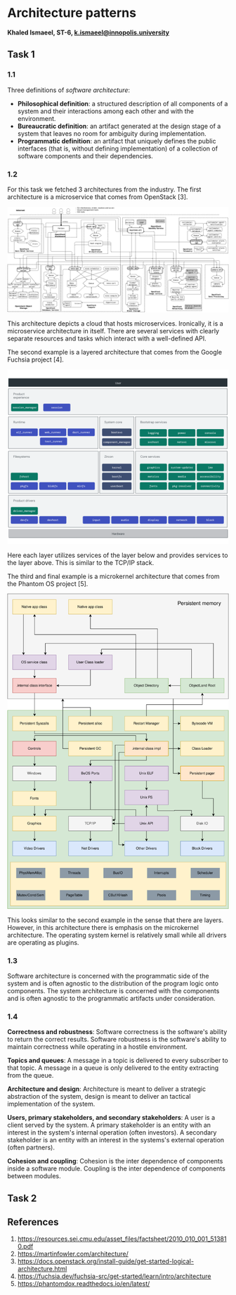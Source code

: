# Architecture patterns

**Khaled Ismaeel, ST-6, k.ismaeel@innopolis.university**

## Task 1

### 1.1

Three definitions of _software architecture_:

- **Philosophical definition**: a structured description of all components of a system and their interactions among each other and with the environment.
- **Bureaucratic definition**: an artifact generated at the design stage of a system that leaves no room for ambiguity during implementation.
- **Programmatic definition**: an artifact that uniquely defines the public interfaces (that is, without defining implementation) of a collection of software components and their dependencies.

### 1.2

For this task we fetched 3 architectures from the industry. The first architecture is a microservice that comes from OpenStack [3].

![](diagrams/openstack-arch-kilo-logical-v1.png)

This architecture depicts a cloud that hosts microservices. Ironically, it is a microservice architecture in itself. There are several services with clearly separate resources and tasks which interact with a well-defined API.

The second example is a layered architecture that comes from the Google Fuchsia project [4].

![](diagrams/fuchsia-architecture.png)

Here each layer utilizes services of the layer below and provides services to the layer above. This is similar to the TCP/IP stack.

The third and final example is a microkernel architecture that comes from the Phantom OS project [5].

![](diagrams/PhantomComponents.svg)

This looks similar to the second example in the sense that there are layers. However, in this architecture there is emphasis on the microkernel architecture. The operating system kernel is relatively small while all drivers are operating as plugins.

### 1.3

Software architecture is concerned with the programmatic side of the system and is often agnostic to the distribution of the program logic onto components. The system architecture is concerned with the components and is often agnostic to the programmatic artifacts under consideration.

### 1.4

**Correctness and robustness**: Software correctness is the software's ability to return the correct results. Software robustness is the software's ability to maintain correctness while operating in a hostile environment.

**Topics and queues**: A message in a topic is delivered to every subscriber to that topic. A message in a queue is only delivered to the entity extracting from the queue.

**Architecture and design**: Architecture is meant to deliver a strategic abstraction of the system, design is meant to deliver an tactical implementation of the system.

**Users, primary stakeholders, and secondary stakeholders**: A user is a client served by the system. A primary stakeholder is an entity with an interest in the system's internal operation (often investors). A secondary stakeholder is an entity with an interest in the systems's external operation (often partners).

**Cohesion and coupling**: Cohesion is the inter dependence of components inside a software module. Coupling is the inter dependence of components between modules.

## Task 2



## References

1. https://resources.sei.cmu.edu/asset_files/factsheet/2010_010_001_513810.pdf
2. https://martinfowler.com/architecture/
3. https://docs.openstack.org/install-guide/get-started-logical-architecture.html
4. https://fuchsia.dev/fuchsia-src/get-started/learn/intro/architecture
5. https://phantomdox.readthedocs.io/en/latest/

